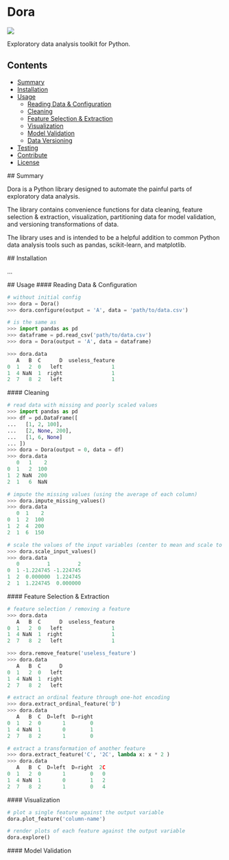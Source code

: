 # Dora
<img src="path/to/testing/badge">

Exploratory data analysis toolkit for Python.

## Contents
- [Summary](#summary)
- [Installation](#install)
- [Usage](#use)
  - [Reading Data & Configuration](#config)
  - [Cleaning](#clean)
  - [Feature Selection & Extraction](#feature)
  - [Visualization](#visual)
  - [Model Validation](#model)
  - [Data Versioning](#version)
- [Testing](#test)
- [Contribute](#contribute)
- [License](#license)

<a name="summary" />
## Summary

Dora is a Python library designed to automate the painful parts of exploratory data analysis.

The library contains convenience functions for data cleaning, feature selection & extraction, visualization, partitioning data for model validation, and versioning transformations of data.

The library uses and is intended to be a helpful addition to common Python data analysis tools such as pandas, scikit-learn, and matplotlib.

<a name="install" />
## Installation

...

<a name="use" />
## Usage

<a name="config" />
#### Reading Data & Configuration

```python
# without initial config
>>> dora = Dora()
>>> dora.configure(output = 'A', data = 'path/to/data.csv')

# is the same as
>>> import pandas as pd
>>> dataframe = pd.read_csv('path/to/data.csv')
>>> dora = Dora(output = 'A', data = dataframe)

>>> dora.data
   A   B  C      D  useless_feature
0  1   2  0   left                1
1  4 NaN  1  right                1
2  7   8  2   left                1

```

<a name="clean" />
#### Cleaning

```python
# read data with missing and poorly scaled values
>>> import pandas as pd
>>> df = pd.DataFrame([
...   [1, 2, 100],
...   [2, None, 200],
...   [1, 6, None]
... ])
>>> dora = Dora(output = 0, data = df)
>>> dora.data
   0   1    2
0  1   2  100
1  2 NaN  200
2  1   6  NaN

# impute the missing values (using the average of each column)
>>> dora.impute_missing_values()
>>> dora.data
   0  1    2
0  1  2  100
1  2  4  200
2  1  6  150

# scale the values of the input variables (center to mean and scale to unit variance)
>>> dora.scale_input_values()
>>> dora.data
   0         1         2
0  1 -1.224745 -1.224745
1  2  0.000000  1.224745
2  1  1.224745  0.000000

```

<a name="feature" />
#### Feature Selection & Extraction

```python
# feature selection / removing a feature
>>> dora.data
   A   B  C      D  useless_feature
0  1   2  0   left                1
1  4 NaN  1  right                1
2  7   8  2   left                1

>>> dora.remove_feature('useless_feature')
>>> dora.data
   A   B  C      D
0  1   2  0   left
1  4 NaN  1  right
2  7   8  2   left

# extract an ordinal feature through one-hot encoding
>>> dora.extract_ordinal_feature('D')
>>> dora.data
   A   B  C  D=left  D=right
0  1   2  0       1        0
1  4 NaN  1       0        1
2  7   8  2       1        0

# extract a transformation of another feature
>>> dora.extract_feature('C', '2C', lambda x: x * 2 )
>>> dora.data
   A   B  C  D=left  D=right  2C
0  1   2  0       1        0   0
1  4 NaN  1       0        1   2
2  7   8  2       1        0   4
```

<a name="visual" />
#### Visualization

```python
# plot a single feature against the output variable
dora.plot_feature('column-name')

# render plots of each feature against the output variable
dora.explore()
```

<a name="model" />
#### Model Validation


